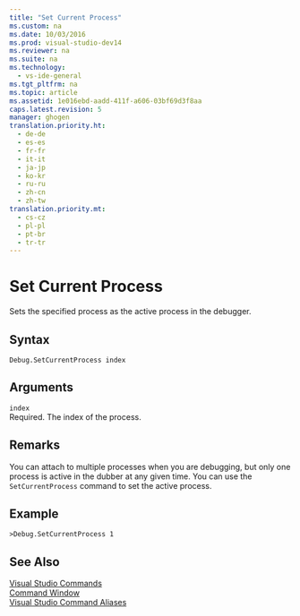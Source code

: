 ```yaml
---
title: "Set Current Process"
ms.custom: na
ms.date: 10/03/2016
ms.prod: visual-studio-dev14
ms.reviewer: na
ms.suite: na
ms.technology: 
  - vs-ide-general
ms.tgt_pltfrm: na
ms.topic: article
ms.assetid: 1e016ebd-aadd-411f-a606-03bf69d3f8aa
caps.latest.revision: 5
manager: ghogen
translation.priority.ht: 
  - de-de
  - es-es
  - fr-fr
  - it-it
  - ja-jp
  - ko-kr
  - ru-ru
  - zh-cn
  - zh-tw
translation.priority.mt: 
  - cs-cz
  - pl-pl
  - pt-br
  - tr-tr
---
```

# Set Current Process
Sets the specified process as the active process in the debugger.  
  
## Syntax  
  
```  
Debug.SetCurrentProcess index  
```  
  
## Arguments  
 `index`  
 Required. The index of the process.  
  
## Remarks  
 You can attach to multiple processes when you are debugging, but only one process is active in the dubber at any given time. You can use the `SetCurrentProcess` command to set the active process.  
  
## Example  
  
```  
>Debug.SetCurrentProcess 1  
```  
  
## See Also  
 [Visual Studio Commands](../VS_IDE/Visual-Studio-Commands.md)   
 [Command Window](../VS_IDE/Command-Window.md)   
 [Visual Studio Command Aliases](../VS_IDE/Visual-Studio-Command-Aliases.md)